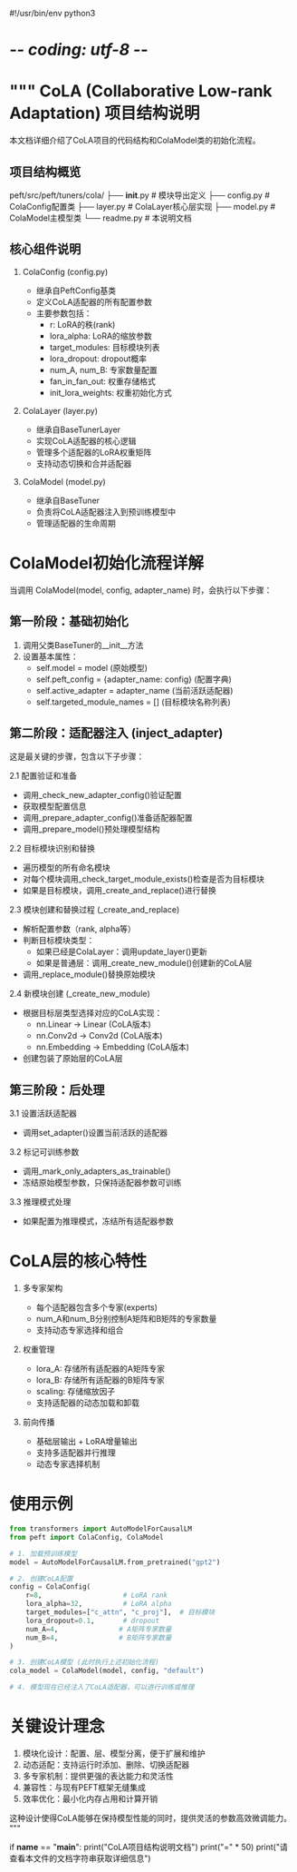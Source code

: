 #!/usr/bin/env python3
# -*- coding: utf-8 -*-
"""
CoLA (Collaborative Low-rank Adaptation) 项目结构说明
=================================================

本文档详细介绍了CoLA项目的代码结构和ColaModel类的初始化流程。

项目结构概览
-----------
peft/src/peft/tuners/cola/
├── __init__.py          # 模块导出定义
├── config.py           # ColaConfig配置类
├── layer.py            # ColaLayer核心层实现
├── model.py            # ColaModel主模型类
└── readme.py           # 本说明文档

核心组件说明
-----------

1. ColaConfig (config.py)
   - 继承自PeftConfig基类
   - 定义CoLA适配器的所有配置参数
   - 主要参数包括：
     * r: LoRA的秩(rank)
     * lora_alpha: LoRA的缩放参数
     * target_modules: 目标模块列表
     * lora_dropout: dropout概率
     * num_A, num_B: 专家数量配置
     * fan_in_fan_out: 权重存储格式
     * init_lora_weights: 权重初始化方式

2. ColaLayer (layer.py)
   - 继承自BaseTunerLayer
   - 实现CoLA适配器的核心逻辑
   - 管理多个适配器的LoRA权重矩阵
   - 支持动态切换和合并适配器

3. ColaModel (model.py)
   - 继承自BaseTuner
   - 负责将CoLA适配器注入到预训练模型中
   - 管理适配器的生命周期

ColaModel初始化流程详解
====================

当调用 ColaModel(model, config, adapter_name) 时，会执行以下步骤：

第一阶段：基础初始化
-----------------
1. 调用父类BaseTuner的__init__方法
2. 设置基本属性：
   - self.model = model (原始模型)
   - self.peft_config = {adapter_name: config} (配置字典)
   - self.active_adapter = adapter_name (当前活跃适配器)
   - self.targeted_module_names = [] (目标模块名称列表)

第二阶段：适配器注入 (inject_adapter)
---------------------------------
这是最关键的步骤，包含以下子步骤：

2.1 配置验证和准备
   - 调用_check_new_adapter_config()验证配置
   - 获取模型配置信息
   - 调用_prepare_adapter_config()准备适配器配置
   - 调用_prepare_model()预处理模型结构

2.2 目标模块识别和替换
   - 遍历模型的所有命名模块
   - 对每个模块调用_check_target_module_exists()检查是否为目标模块
   - 如果是目标模块，调用_create_and_replace()进行替换

2.3 模块创建和替换过程 (_create_and_replace)
   - 解析配置参数（rank, alpha等）
   - 判断目标模块类型：
     * 如果已经是ColaLayer：调用update_layer()更新
     * 如果是普通层：调用_create_new_module()创建新的CoLA层
   - 调用_replace_module()替换原始模块

2.4 新模块创建 (_create_new_module)
   - 根据目标层类型选择对应的CoLA实现：
     * nn.Linear -> Linear (CoLA版本)
     * nn.Conv2d -> Conv2d (CoLA版本)  
     * nn.Embedding -> Embedding (CoLA版本)
   - 创建包装了原始层的CoLA层

第三阶段：后处理
--------------
3.1 设置活跃适配器
   - 调用set_adapter()设置当前活跃的适配器

3.2 标记可训练参数
   - 调用_mark_only_adapters_as_trainable()
   - 冻结原始模型参数，只保持适配器参数可训练

3.3 推理模式处理
   - 如果配置为推理模式，冻结所有适配器参数

CoLA层的核心特性
===============

1. 多专家架构
   - 每个适配器包含多个专家(experts)
   - num_A和num_B分别控制A矩阵和B矩阵的专家数量
   - 支持动态专家选择和组合

2. 权重管理
   - lora_A: 存储所有适配器的A矩阵专家
   - lora_B: 存储所有适配器的B矩阵专家
   - scaling: 存储缩放因子
   - 支持适配器的动态加载和卸载

3. 前向传播
   - 基础层输出 + LoRA增量输出
   - 支持多适配器并行推理
   - 动态专家选择机制

使用示例
=======

```python
from transformers import AutoModelForCausalLM
from peft import ColaConfig, ColaModel

# 1. 加载预训练模型
model = AutoModelForCausalLM.from_pretrained("gpt2")

# 2. 创建CoLA配置
config = ColaConfig(
    r=8,                    # LoRA rank
    lora_alpha=32,          # LoRA alpha
    target_modules=["c_attn", "c_proj"],  # 目标模块
    lora_dropout=0.1,       # dropout
    num_A=4,               # A矩阵专家数量
    num_B=4,               # B矩阵专家数量
)

# 3. 创建CoLA模型 (此时执行上述初始化流程)
cola_model = ColaModel(model, config, "default")

# 4. 模型现在已经注入了CoLA适配器，可以进行训练或推理
```

关键设计理念
===========

1. 模块化设计：配置、层、模型分离，便于扩展和维护
2. 动态适配：支持运行时添加、删除、切换适配器
3. 多专家机制：提供更强的表达能力和灵活性
4. 兼容性：与现有PEFT框架无缝集成
5. 效率优化：最小化内存占用和计算开销

这种设计使得CoLA能够在保持模型性能的同时，提供灵活的参数高效微调能力。
"""

if __name__ == "__main__":
    print("CoLA项目结构说明文档")
    print("=" * 50)
    print("请查看本文件的文档字符串获取详细信息") 